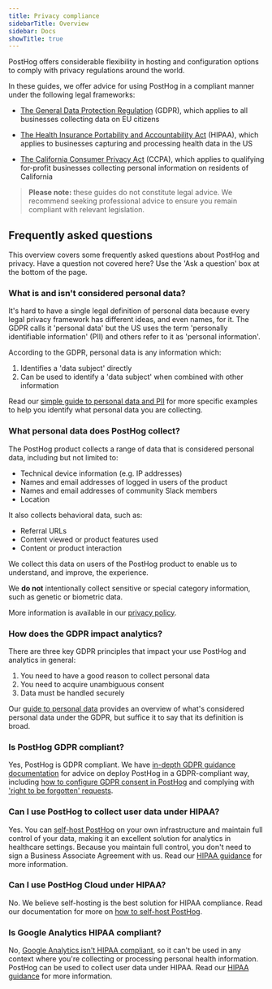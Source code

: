 ```yaml
---
title: Privacy compliance
sidebarTitle: Overview
sidebar: Docs
showTitle: true
---
```


PostHog offers considerable flexibility in hosting and configuration options to comply with privacy regulations around the world.

In these guides, we offer advice for using PostHog in a compliant manner under the following legal frameworks:

- [The General Data Protection Regulation](/docs/privacy/gdpr-compliance/) (GDPR), which applies to all businesses collecting data on EU citizens

- [The Health Insurance Portability and Accountability Act](/docs/privacy/hipaa-compliance/) (HIPAA), which applies to businesses capturing and processing health data in the US

- [The California Consumer Privacy Act](/docs/privacy/ccpa-compliance/) (CCPA), which applies to qualifying for-profit businesses collecting personal information on residents of California

> **Please note:** these guides do not constitute legal advice. We recommend seeking professional advice to ensure you remain compliant with relevant legislation.

## Frequently asked questions

This overview covers some frequently asked questions about PostHog and privacy. Have a question not covered here? Use the 'Ask a question' box at the bottom of the page.

### What is and isn't considered personal data?

It's hard to have a single legal definition of personal data because every legal privacy framework has different ideas, and even names, for it. The GDPR calls it 'personal data' but the US uses the term 'personally identifiable information' (PII) and others refer to it as 'personal information'.

According to the GDPR, personal data is any information which: 

1. Identifies a 'data subject' directly
2. Can be used to identify a 'data subject' when combined with other information

Read our [simple guide to personal data and PII](/blog/what-is-personal-data-pii) for more specific examples to help you identify what personal data you are collecting.

### What personal data does PostHog collect?

The PostHog product collects a range of data that is considered personal data, including but not limited to:

- Technical device information (e.g. IP addresses)
- Names and email addresses of logged in users of the product
- Names and email addresses of community Slack members
- Location

It also collects behavioral data, such as:

- Referral URLs
- Content viewed or product features used
- Content or product interaction

We collect this data on users of the PostHog product to enable us to understand, and improve, the experience.

We **do not** intentionally collect sensitive or special category information, such as genetic or biometric data. 

More information is available in our [privacy policy](/privacy).

### How does the GDPR impact analytics?

There are three key GDPR principles that impact your use PostHog and analytics in general:

1. You need to have a good reason to collect personal data
2. You need to acquire unambiguous consent
3. Data must be handled securely

Our [guide to personal data](/blog/what-is-personal-data-pii) provides an overview of what's considered personal data under the GDPR, but suffice it to say that its definition is broad.

### Is PostHog GDPR compliant?

Yes, PostHog is GDPR compliant. We have [in-depth GDPR guidance documentation](/docs/privacy/gdpr-compliance) for advice on deploy PostHog in a GDPR-compliant way, including [how to configure GDPR consent in PostHog](/docs/privacy/gdpr-compliance#step-4-configure-consent) and complying with ['right to be forgotten' requests](/docs/privacy/gdpr-compliance#complying-with-right-to-be-forgotten-requests).

### Can I use PostHog to collect user data under HIPAA?

Yes. You can [self-host PostHog](/docs/self-host) on your own infrastructure and maintain full control of your data, making it an excellent solution for analytics in healthcare settings. Because you maintain full control, you don't need to sign a Business Associate Agreement with us. Read our [HIPAA guidance](/docs/privacy/hipaa-compliance) for more information.

### Can I use PostHog Cloud under HIPAA?

No. We believe self-hosting is the best solution for HIPAA compliance. Read our documentation for more on [how to self-host PostHog](https://posthog.com/docs/self-host).

### Is Google Analytics HIPAA compliant?

No, [Google Analytics isn't HIPAA compliant](/blog/is-google-analytics-hipaa-compliant), so it can't be used in any context where you're collecting or processing personal health information. PostHog can be used to collect user data under HIPAA. Read our [HIPAA guidance](/docs/privacy/hipaa-compliance) for more information.